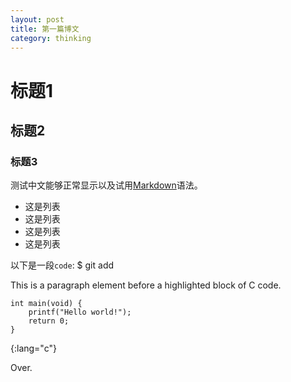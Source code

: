 ```yaml
---
layout: post
title: 第一篇博文 
category: thinking
---
```


# 标题1

## 标题2

### 标题3
 
测试中文能够正常显示以及试用[Markdown][1]语法。

* 这是列表
* 这是列表
* 这是列表
* 这是列表

以下是一段`code`:
    $ git add <file-name>

This is a paragraph element before a highlighted block of C code.

    int main(void) { 
        printf("Hello world!"); 
        return 0; 
    } 
{:lang="c"}

Over.

[1]: http://markdown.com
